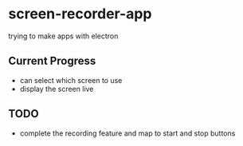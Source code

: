 # screen-recorder-app
trying to make apps with electron 

## Current Progress
- can select which screen to use
- display the screen live

## TODO
- complete the recording feature and map to start and stop buttons

